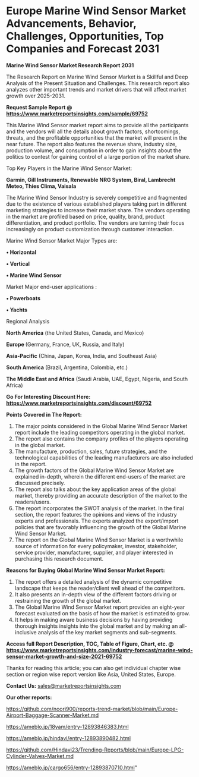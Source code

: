 # Europe Marine Wind Sensor Market Advancements, Behavior, Challenges, Opportunities, Top Companies and Forecast 2031

<strong>Marine Wind Sensor Market Research Report 2031</strong>

The Research Report on Marine Wind Sensor Market is a Skillful and Deep Analysis of the Present Situation and Challenges. This research report also analyzes other important trends and market drivers that will affect market growth over 2025-2031.

<strong>Request Sample Report @ <a href=https://www.marketreportsinsights.com/sample/69752>https://www.marketreportsinsights.com/sample/69752</a></strong>

This Marine Wind Sensor market report aims to provide all the participants and the vendors will all the details about growth factors, shortcomings, threats, and the profitable opportunities that the market will present in the near future. The report also features the revenue share, industry size, production volume, and consumption in order to gain insights about the politics to contest for gaining control of a large portion of the market share.

Top Key Players in the Marine Wind Sensor Market:

<strong>Garmin, Gill Instruments, Renewable NRG System, Biral, Lambrecht Meteo, Thies Clima, Vaisala</strong>

The Marine Wind Sensor Industry is severely competitive and fragmented due to the existence of various established players taking part in different marketing strategies to increase their market share. The vendors operating in the market are profiled based on price, quality, brand, product differentiation, and product portfolio. The vendors are turning their focus increasingly on product customization through customer interaction.

Marine Wind Sensor Market Major Types are:

<strong>• Horizontal

• Vertical

• Marine Wind Sensor</strong>

Market Major end-user applications :

<strong>• Powerboats

• Yachts</strong>

Regional Analysis

</u><strong><b>North America</b></strong> (the United States, Canada, and Mexico)

<strong><b>Europe </b></strong>(Germany, France, UK, Russia, and Italy)

<strong><b>Asia-Pacific</b></strong> (China, Japan, Korea, India, and Southeast Asia)

<strong><b>South America</b></strong> (Brazil, Argentina, Colombia, etc.)

<strong><b>The Middle East and Africa</b></strong> (Saudi Arabia, UAE, Egypt, Nigeria, and South Africa)

<strong>Go For Interesting Discount Here: <a href=https://www.marketreportsinsights.com/discount/69752>https://www.marketreportsinsights.com/discount/69752</a></strong>

<strong>Points Covered in The Report:</strong>
<ol>
  <li>The major points considered in the Global Marine Wind Sensor Market report include the leading competitors operating in the global market.</li>
  <li>The report also contains the company profiles of the players operating in the global market.</li>
  <li>The manufacture, production, sales, future strategies, and the technological capabilities of the leading manufacturers are also included in the report.</li>
  <li>The growth factors of the Global Marine Wind Sensor Market are explained in-depth, wherein the different end-users of the market are discussed precisely.</li>
  <li>The report also talks about the key application areas of the global market, thereby providing an accurate description of the market to the readers/users.</li>
  <li>The report incorporates the SWOT analysis of the market. In the final section, the report features the opinions and views of the industry experts and professionals. The experts analyzed the export/import policies that are favorably influencing the growth of the Global Marine Wind Sensor Market.</li>
  <li>The report on the Global Marine Wind Sensor Market is a worthwhile source of information for every policymaker, investor, stakeholder, service provider, manufacturer, supplier, and player interested in purchasing this research document.</li>
</ol>
<strong>Reasons for Buying Global Marine Wind Sensor Market Report:</strong>

<ol>
  <li>The report offers a detailed analysis of the dynamic competitive landscape that keeps the reader/client well ahead of the competitors.</li>
  <li>It also presents an in-depth view of the different factors driving or restraining the growth of the global market.</li>
  <li>The Global Marine Wind Sensor Market report provides an eight-year forecast evaluated on the basis of how the market is estimated to grow.</li>
  <li>It helps in making aware business decisions by having providing thorough insights insights into the global market and by making an all-inclusive analysis of the key market segments and sub-segments.</li>
</ol>
<strong>Access full Report Description, TOC, Table of Figure, Chart, etc. @ <a href=https://www.marketreportsinsights.com/industry-forecast/marine-wind-sensor-market-growth-and-size-2021-69752>https://www.marketreportsinsights.com/industry-forecast/marine-wind-sensor-market-growth-and-size-2021-69752</a></strong>


Thanks for reading this article; you can also get individual chapter wise section or region wise report version like Asia, United States, Europe.

<strong>Contact Us:</strong>
sales@marketreportsinsights.com

<strong>Our other reports:</strong>

<a href=https://github.com/noori900/reports-trend-market/blob/main/Europe-Airport-Baggage-Scanner-Market.md>https://github.com/noori900/reports-trend-market/blob/main/Europe-Airport-Baggage-Scanner-Market.md</a>

<a href=https://ameblo.jp/18yam/entry-12893846383.html>https://ameblo.jp/18yam/entry-12893846383.html</a>

<a href=https://ameblo.jp/hindavi/entry-12893890482.html>https://ameblo.jp/hindavi/entry-12893890482.html</a>

<a href=https://github.com/Hindavi23/Trending-Reports/blob/main/Europe-LPG-Cylinder-Valves-Market.md>https://github.com/Hindavi23/Trending-Reports/blob/main/Europe-LPG-Cylinder-Valves-Market.md</a>

<a href=https://ameblo.jp/cargo656/entry-12893870710.html>https://ameblo.jp/cargo656/entry-12893870710.html</a>"
